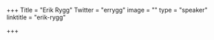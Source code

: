 +++
Title = "Erik Rygg"
Twitter = "errygg"
image = ""
type = "speaker"
linktitle = "erik-rygg"

+++


